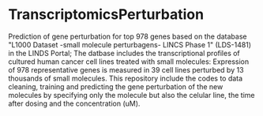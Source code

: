 # TranscriptomicsPerturbation
Prediction of gene perturbation for top 978 genes based on the database "L1000 Dataset -small molecule perturbagens- LINCS Phase 1" (LDS-1481) in the LINDS Portal; The datbase includes the transcriptional profiles of cultured human cancer cell lines treated with small molecules: Expression of 978 representative genes is measured in 39 cell lines perturbed by 13 thousands of small molecules. This repository include the codes to data cleaning, training and predicting the gene perturbation of the new molecules by specifying only the molecule but also the celular line, the time after dosing and the concentration (uM). 
